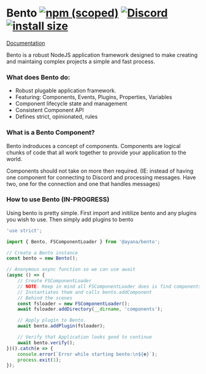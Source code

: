 # Bento [![npm (scoped)](https://img.shields.io/npm/v/@ayana/bento.svg)](https://www.npmjs.com/package/@ayana/bento) [![Discord](https://discordapp.com/api/guilds/508903834853310474/embed.png)](https://discord.gg/eaa5pYf) [![install size](https://packagephobia.now.sh/badge?p=@ayana/bento)](https://packagephobia.now.sh/result?p=@ayana/bento)

[Documentation](https://docs.ayana.io/modules/bento.html)

Bento is a robust NodeJS application framework designed to make creating and maintaing complex projects a simple and fast process.

### What does Bento do:
* Robust plugable application framework.
* Featuring: Components, Events, Plugins, Properties, Variables
* Component lifecycle state and management
* Consistent Component API
* Defines strict, opinionated, rules

### What is a Bento Component?
Bento indroduces a concept of components. Components are logical chunks of code that all work together to provide your application to the world.

Components should not take on more then required. (IE: instead of having one component for connecting to Discord and processing messages. Have two, one for the connection and one that handles messages)

### How to use Bento (IN-PROGRESS)
Using bento is pretty simple. First import and initilize bento and any plugins you wish to use. Then simply add plugins to bento

```ts
'use strict';

import { Bento, FSComponentLoader } from '@ayana/bento';

// Create a Bento instance
const bento = new Bento();

// Anonymous async function so we can use await
(async () => {
	// Create FSComponentLoader
	// NOTE: Keep in mind all FSComponentLoader does is find components in a path
	// Instantiates them and calls bento.addComponent
	// Behind the scenes
	const fsloader = new FSComponentLoader();
	await fsloader.addDirectory(__dirname, 'components');

	// Apply plugin to Bento.
	await bento.addPlugin(fsloader);

	// Verify that Application looks good to continue
	await bento.verify();
})().catch(e => {
	console.error(`Error while starting bento:\n${e}`);
	process.exit(1);
});
```